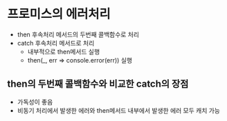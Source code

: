 # 프로미스의 에러처리 

- then 후속처리 메서드의 두번째 콜백함수로 처리 
- catch 후속처리 메서드로 처리 
  - 내부적으로 then메서드 실행 
  - then(_, err => console.error(err)) 실행

## then의 두번째 콜백함수와 비교한 catch의 장점 

- 가독성이 좋음
- 비동기 처리에서 발생한 에러와 then메서드 내부에서 발생한 에러 모두 캐치 가능
  
